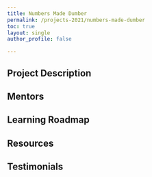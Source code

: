 ```yaml
---
title: Numbers Made Dumber
permalink: /projects-2021/numbers-made-dumber
toc: true
layout: single
author_profile: false

---
```


## Project Description

## Mentors

## Learning Roadmap

## Resources

## Testimonials
